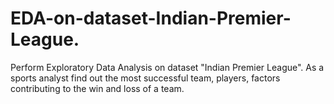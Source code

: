 # EDA-on-dataset-Indian-Premier-League.
Perform Exploratory Data Analysis on dataset "Indian Premier League".
As a sports analyst find out the most successful team, players, factors contributing to the win and loss of a team.
